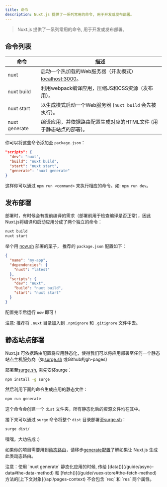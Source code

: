 ```yaml
---
title: 命令
description: Nuxt.js 提供了一系列常用的命令, 用于开发或发布部署。
---
```


> Nuxt.js 提供了一系列常用的命令, 用于开发或发布部署。

## 命令列表

| 命令 | 描述 |
|---------|-------------|
| nuxt | 启动一个热加载的Web服务器（开发模式） [localhost:3000](http://localhost:3000)。 |
| nuxt build | 利用webpack编译应用，压缩JS和CSS资源（发布用）。 |
| nuxt start | 以生成模式启动一个Web服务器 (`nuxt build` 会先被执行)。 |
| nuxt generate | 编译应用，并依据路由配置生成对应的HTML文件 (用于静态站点的部署)。 |

你可以将这些命令添加至 `package.json`：

```json
"scripts": {
  "dev": "nuxt",
  "build": "nuxt build",
  "start": "nuxt start",
  "generate": "nuxt generate"
}
```

这样你可以通过 `npm run <command>` 来执行相应的命令。如: `npm run dev`。

## 发布部署

部署时，有时候会有提前编译的需求（部署前用于检查编译是否正常），因此Nuxt.js将编译和启动应用分成了两个独立的命令：

```bash
nuxt build
nuxt start
```

举个用 [now.sh](https://zeit.co/now) 部署的栗子， 推荐的 `package.json` 配置如下：
```json
{
  "name": "my-app",
  "dependencies": {
    "nuxt": "latest"
  },
  "scripts": {
    "dev": "nuxt",
    "build": "nuxt build",
    "start": "nuxt start"
  }
}
```

配置完毕后运行 `now` 即可！

注意: 推荐将 `.nuxt` 目录加入到 `.npmignore` 和 `.gitignore` 文件中去。

## 静态站点部署

Nuxt.js 可依据路由配置将应用静态化，使得我们可以将应用部署至任何一个静态站点主机服务商（如[surge.sh](https://surge.sh/) 或Github的gh-pages）

部署至[surge.sh](https://surge.sh/), 需先安装surge：
```bash
npm install -g surge
```

然后利用下面的命令生成应用的静态文件：

```bash
npm run generate
```

这个命令会创建一个 `dist` 文件夹，所有静态化后的资源文件均在其中。

接下来可以通过 `surge` 命令将整个 `dist` 目录部署至[surge.sh](https://surge.sh/)：

```bash
surge dist/
```

嘿嘿，大功告成 :)

如果你的项目需要用到[动态路由](/guide/dynamic-routes)，请移步[generate配置](/api/configuration-generate)了解如果让 Nuxt.js 生成此类动态路由。 

<div class="Alert">注意：使用 `nuxt generate` 静态化应用的时候, 传给 [data()](/guide/async-data#the-data-method) 和 [fetch()](/guide/vuex-store#the-fetch-method) 方法的[上下文对象](/api/pages-context) 不会包含 `req` 和 `res` 两个属性。</div>
